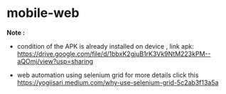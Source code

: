 # mobile-web

**Note :**

* condition of the APK is already installed on device , link apk: https://drive.google.com/file/d/1bbxK2gjuB1rK3Vk9NtM223kPM--aQOmj/view?usp=sharing

* web automation using selenium grid for more details click this https://yogiisari.medium.com/why-use-selenium-grid-5c2ab3f13a5a
